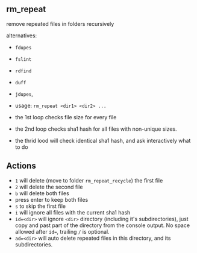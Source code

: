 ## rm_repeat
remove repeated files in folders recursively

alternatives:
* `fdupes`
* `fslint`
* `rdfind`
* `duff`
* `jdupes`, 

* usage: `rm_repeat <dir1> <dir2> ...`
* the 1st loop checks file size for every file
* the 2nd loop checks sha1 hash for all files with non-unique sizes.
* the thrid lood will check identical sha1 hash, and ask interactively what to do

## Actions
* `1` will delete (move to folder `rm_repeat_recycle`) the first file
* `2` will delete the second file
* `b` will delete both files
* press enter to keep both files
* `s` to skip the first file
* `i` will ignore all files with the current sha1 hash
* `id=<dir>` will ignore `<dir>` directory (including it's subdirectories), just copy and past part of the directory from the console output. No space allowed after `id=`, trailing `/` is optional.
* `ad=<dir>` will auto delete repeated files in this directory, and its subdirectories.

